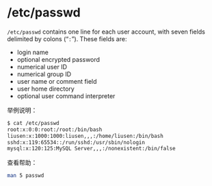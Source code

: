 # /etc/passwd

`/etc/passwd` contains one line for each user account, with seven fields delimited by colons (“`:`”). These fields are:

- login name
- optional encrypted password
- numerical user ID
- numerical group ID
- user name or comment field
- user home directory
- optional user command interpreter

举例说明：

```bash
$ cat /etc/passwd
root:x:0:0:root:/root:/bin/bash
liusen:x:1000:1000:liusen,,,:/home/liusen:/bin/bash
sshd:x:119:65534::/run/sshd:/usr/sbin/nologin
mysql:x:120:125:MySQL Server,,,:/nonexistent:/bin/false
```

查看帮助：

```bash
man 5 passwd
```

